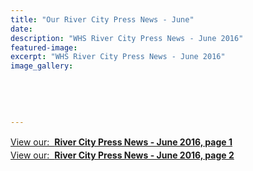 ```yaml
---
title: "Our River City Press News - June"
date: 
description: "WHS River City Press News - June 2016"
featured-image: 
excerpt: "WHS River City Press News - June 2016"
image_gallery:
	
	
	
	
	
---
```


<p><a style="line-height: 1.5;" href="http://c1940652.r52.cf0.rackcdn.com/57c63df3b8d39a207100192b/RCP-June-Newsletter---Page-1.pdf"><span style="line-height: 1.5;">View our: &nbsp;</span><strong style="line-height: 1.5;">River City Press News - June 2016, page 1<br /></strong></a><a style="line-height: 1.5;" href="http://c1940652.r52.cf0.rackcdn.com/57c63e67ff2a7c38fb001929/RCP-June-Newsletter---Page-2.pdf"><span style="line-height: 1.5;">View our: &nbsp;</span><strong style="line-height: 1.5;">River City Press News - June 2016, page 2</strong></a>&nbsp;</p>

